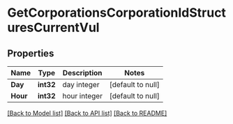 # GetCorporationsCorporationIdStructuresCurrentVul

## Properties
Name | Type | Description | Notes
------------ | ------------- | ------------- | -------------
**Day** | **int32** | day integer | [default to null]
**Hour** | **int32** | hour integer | [default to null]

[[Back to Model list]](../README.md#documentation-for-models) [[Back to API list]](../README.md#documentation-for-api-endpoints) [[Back to README]](../README.md)


